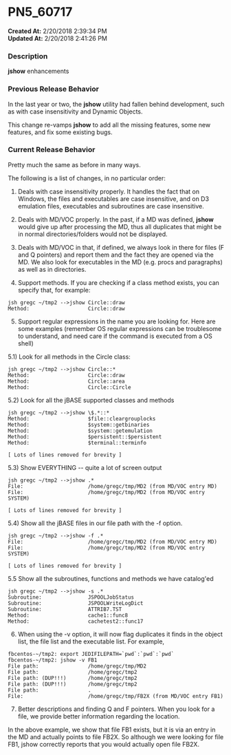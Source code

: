 # PN5_60717

**Created At:** 2/20/2018 2:39:34 PM  
**Updated At:** 2/20/2018 2:41:26 PM  


### Description

**jshow** enhancements



### Previous Release Behavior

In the last year or two, the **jshow** utility had fallen behind development, such as with case insensitivity and Dynamic Objects.

This change re-vamps **jshow** to add all the missing features, some new features, and fix some existing bugs.



### Current Release Behavior

Pretty much the same as before in many ways.

The following is a list of changes, in no particular order:

1) Deals with case insensitivity properly. It handles the fact that on Windows, the files and executables are case insensitive, and on D3 emulation files, executables and subroutines are case insensitive.

2) Deals with MD/VOC properly. In the past, if a MD was defined, **jshow** would give up after processing the MD, thus all duplicates that might be in normal directories/folders would not be displayed.

3) Deals with MD/VOC in that, if defined, we always look in there for files (F and Q pointers) and report them and the fact they are opened via the MD. We also look for executables in the MD (e.g. procs and paragraphs) as well as in directories.

4) Support methods. If you are checking if a class method exists, you can specify that, for example:

```
jsh gregc ~/tmp2 -->jshow Circle::draw
Method:                   Circle::draw
```

5) Support regular expressions in the name you are looking for. Here are some examples (remember OS regular expressions can be troublesome to understand, and need care if the command is executed from a OS shell)

5.1) Look for all methods in the Circle class:

```
jsh gregc ~/tmp2 -->jshow Circle::*
Method:                   Circle::draw
Method:                   Circle::area
Method:                   Circle::Circle
```

5.2) Look for all the jBASE supported classes and methods

```
jsh gregc ~/tmp2 -->jshow \$.*::*
Method:                   $file::cleargrouplocks
Method:                   $system::getbinaries
Method:                   $system::getemulation
Method:                   $persistent::$persistent
Method:                   $terminal::terminfo

[ Lots of lines removed for brevity ]
```

5.3) Show EVERYTHING -- quite a lot of screen output

```
jsh gregc ~/tmp2 -->jshow .*
File:                     /home/gregc/tmp/MD2 (from MD/VOC entry MD)
File:                     /home/gregc/tmp/MD2 (from MD/VOC entry SYSTEM)

[ Lots of lines removed for brevity ]
```

5.4) Show all the jBASE files in our file path with the -f option.

```
jsh gregc ~/tmp2 -->jshow -f .*
File:                     /home/gregc/tmp/MD2 (from MD/VOC entry MD)
File:                     /home/gregc/tmp/MD2 (from MD/VOC entry SYSTEM)

[ Lots of lines removed for brevity ]
```

5.5 Show all the subroutines, functions and methods we have catalog'ed

```
jsh gregc ~/tmp2 -->jshow -s .*
Subroutine:               JSPOOLJobStatus
Subroutine:               JSPOOLWriteLogDict
Subroutine:               ATTRIB7.TST
Method:                   cache1::func8
Method:                   cachetest2::func17
```

6) When using the -v option, it will now flag duplicates it finds in the object list, the file list and the executable list. For example,

```
fbcentos-~/tmp2: export JEDIFILEPATH=`pwd`:`pwd`:`pwd`
fbcentos-~/tmp2: jshow -v FB1
File path:                /home/gregc/tmp/MD2
File path:                /home/gregc/tmp2
File path: (DUP!!!)       /home/gregc/tmp2
File path: (DUP!!!)       /home/gregc/tmp2
File path:                .
File:                     /home/gregc/tmp/FB2X (from MD/VOC entry FB1)
```

7) Better descriptions and finding Q and F pointers. When you look for a file, we provide better information regarding the location.

In the above example, we show that file FB1 exists, but it is via an entry in the MD and actually points to file FB2X. So although we were looking for file FB1, jshow correctly reports that you would actually open file FB2X.
